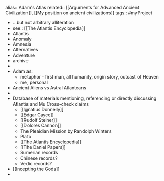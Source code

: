 alias:: Adam's Atlas
related:: [[Arguments for Advanced Ancient Civilization]], [[My position on ancient civilizations]] 
tags:: #myProject

- ...but not arbitrary alliteration
- see:: [[The Atlantis Encyclopedia]]
- Atlantis
- Anomaly
- Amnesia
- Alternatives
- Adventure
- archive
-
- Adam as:
	- metaphor - first man, all humanity, origin story, outcast of Heaven
	- me, personal
- Ancient Aliens vs Astral Atlanteans
-
- Database of materials mentioning, referencing or directly discussing Atlantis and Mu
  Cross-check claims
	- [[Ignatius Donnelly]]
	- [[Edgar Cayce]]
	- [[Rudolf Steiner]]
	- [[Dolores Cannon]]
	- The Pleaidian Mission by Randolph Winters
	- Plato
	- [[The Atlantis Encyclopedia]]
	- [[The Daniel Papers]]
	- Sumerian records
	- Chinese records?
	- Vedic records?
- [[Incepting the Gods]]
-